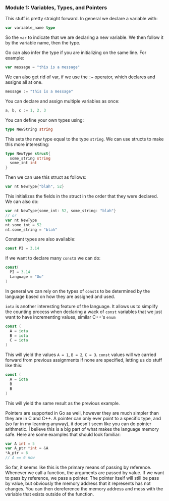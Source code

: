 ### Module 1: Variables, Types, and Pointers

This stuff is pretty straight forward. In general we declare a variable with:
```go
var variable_name type
```
So the `var` to indicate that we are declaring a new variable. We then follow it by the variable name, then the type.

Go can also infer the type if you are initializing on the same line. For example:
```go
var message = "this is a message"
```

We can also get rid of var, if we use the `:=` operator, which declares and assigns all at one.
```go
message := "this is a message"
```

You can declare and assign multiple variables as once:
```go
a, b, c := 1, 2, 3
```

You can define your own types using:
```go
type NewString string
```

This sets the new type equal to the type `string`. We can use structs to make this more interesting:
```go
type NewType struct{
  some_string string
  some_int int
}
```

Then we can use this struct as follows:
```go
var nt NewType{"blah", 52}
```

This initializes the fields in the struct in the order that they were declared. We can also do:
```go
var nt NewType{some_int: 52, some_string: "blah"}
// or
var nt NewType
nt.some_int = 52
nt.some_string = "blah"
```

Constant types are also available:
```go
const PI = 3.14
```

If we want to declare many `const`s we can do:
```go
const(
  PI = 3.14
  Language = "Go"
)
```

In general we can rely on the types of `const`s to be determined by the language based on how they are assigned and used.

`iota` is another interesting feature of the language. It allows us to simplify the counting process when declaring a wack of `const` variables that we just want to have incrementing values, similar C++'s `enum`
```go
const (
  A = iota
  B = iota
  C = iota
)
```
This will yield the values `A = 1`, `B = 2`, `C = 3`. `const` values will we carried forward from previous assignments if none are specified, letting us do stuff like this:
```go
const (
  A = iota
  B
  B
)
```
This will yield the same result as the previous example.

Pointers are supported in Go as well, however they are much simpler than they are in C and C++. A pointer can only ever point to a specific type, and (so far in my learning anyway), it doesn't seem like you can do pointer arithmetic. I believe this is a big part of what makes the language memory safe. Here are some examples that should look familiar:
```go
var A int = 5
var A_ptr *int = &A
*A_ptr = 6
// A == 6 now
```
So far, it seems like this is the primary means of passing by reference. Whenever we call a function, the arguments are passed by value. If we want to pass by reference, we pass a pointer. The pointer itself will still be pass by value, but obviously the memory address that it represents has not changes. You can then dereference the memory address and mess with the variable that exists outside of the function.
